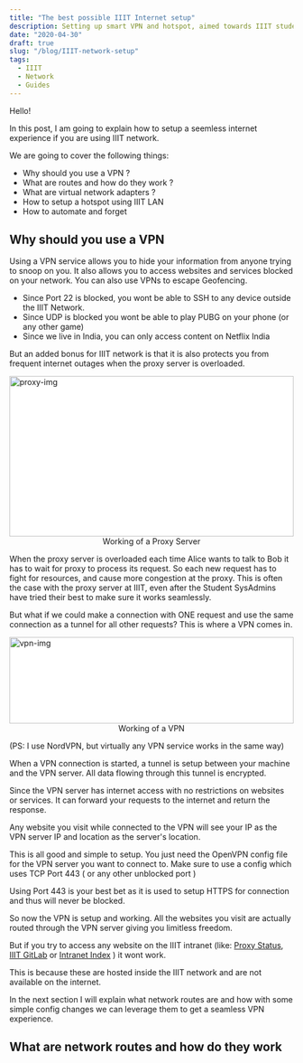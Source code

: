 ```yaml
---
title: "The best possible IIIT Internet setup"
description: Setting up smart VPN and hotspot, aimed towards IIIT students
date: "2020-04-30"
draft: true
slug: "/blog/IIIT-network-setup"
tags:
  - IIIT
  - Network
  - Guides
---
```


Hello!

In this post, I am going to explain how to setup a seemless internet experience if you are using IIIT network.

We are going to cover the following things:

- Why should you use a VPN ?
- What are routes and how do they work ?
- What are virtual network adapters ?
- How to setup a hotspot using IIIT LAN
- How to automate and forget

## Why should you use a VPN

Using a VPN service allows you to hide your information from anyone trying to snoop on you.
It also allows you to access websites and services blocked on your network. You can also use VPNs to escape Geofencing.

- Since Port 22 is blocked, you wont be able to SSH to any device outside the IIIT Network.
- Since UDP is blocked you wont be able to play PUBG on your phone (or any other game)
- Since we live in India, you can only access content on Netflix India

But an added bonus for IIIT network is that it is also protects you from frequent internet outages when the proxy server is overloaded.

<div style="position:relative;height:0;overflow:hidden;max-width:100%;padding-bottom:56.25%;background-color:white;">
<img src="https://upload.wikimedia.org/wikipedia/commons/thumb/b/bb/Proxy_concept_en.svg/1280px-Proxy_concept_en.svg.png" alt="proxy-img" style="position:absolute;top:0;left:0;width:100%;height:100%;">
</div>
<center><span>Working of a Proxy Server</span></center>

When the proxy server is overloaded each time Alice wants to talk to Bob it has to wait for proxy to process its request. So each new request has to fight for resources, and cause more congestion at the proxy. This is often the case with the proxy server at IIIT, even after the Student SysAdmins have tried their best to make sure it works seamlessly.

But what if we could make a connection with ONE request and use the same connection as a tunnel for all other requests? This is where a VPN comes in.

<div style="position:relative;height:0;overflow:hidden;max-width:100%;padding-bottom:30.33%;background-color:white;">
<img src="/vpn-1.jpg" alt="vpn-img" style="position:absolute;top:0;left:0;width:100%;height:100%;">
</div>
<center><span>Working of a VPN</span></center>

(PS: I use NordVPN, but virtually any VPN service works in the same way)

When a VPN connection is started, a tunnel is setup between your machine and the VPN server.
All data flowing through this tunnel is encrypted.

Since the VPN server has internet access with no restrictions on websites or services.
It can forward your requests to the internet and return the response.

Any website you visit while connected to the VPN will see your IP as the VPN server IP and location as the server's location.

This is all good and simple to setup. You just need the OpenVPN config file for the VPN server you want to connect to.
Make sure to use a config which uses TCP Port 443 ( or any other unblocked port )

Using Port 443 is your best bet as it is used to setup HTTPS for connection and thus will never be blocked.

So now the VPN is setup and working. All the websites you visit are actually routed through the VPN server giving you limitless freedom.

But if you try to access any website on the IIIT intranet (like: [Proxy Status](https://proxy.iiit.ac.in), [IIIT GitLab](https://gitlab.iiit.ac.in) or [Intranet Index](https://intranet.iiit.ac.in) ) it wont work.

This is because these are hosted inside the IIIT network and are not available on the internet.

In the next section I will explain what network routes are and how with some simple config changes we can leverage them to get a seamless VPN experience.

## What are network routes and how do they work
